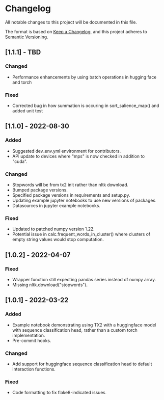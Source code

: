 # Changelog
All notable changes to this project will be documented in this file.

The format is based on [Keep a Changelog](https://keepachangelog.com/en/1.0.0/),
and this project adheres to [Semantic Versioning](https://semver.org/spec/v2.0.0.html).

## [1.1.1] - TBD

### Changed
- Performance enhancements by using batch operations in hugging face and torch

### Fixed
- Corrected bug in how summation is occuring in sort_salience_map() and added unit test




## [1.1.0] - 2022-08-30

### Added
- Suggested dev_env.yml environment for contributors.
- API update to devices where "mps" is now checked in addition to "cuda".

### Changed
- Stopwords will be from tx2 init rather than nltk download.
- Bumped package versions.
- Specified package versions in requirements and setup.py.
- Updating example jupyter notebooks to use new versions of packages.
- Datasources in jupyter example notebooks.

### Fixed
- Updated to patched numpy version 1.22.
- Potential issue in calc.frequent_words_in_cluster() where clusters of empty
  string values would stop computation.




## [1.0.2] - 2022-04-07

### Fixed
- Wrapper function still expecting pandas series instead of numpy array.
- Missing nltk.download("stopwords").




## [1.0.1] - 2022-03-22

### Added
- Example notebook demonstrating using TX2 with a huggingface model with
  sequence classification head, rather than a custom torch implementation.
- Pre-commit hooks.

### Changed
- Add support for huggingface sequence classification head to default
  interaction functions.

### Fixed
- Code formatting to fix flake8-indicated issues.

